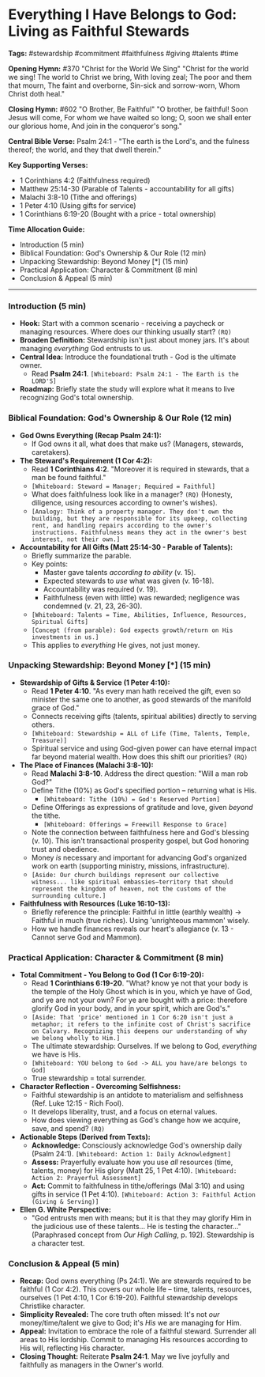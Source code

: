 # Everything I Have Belongs to God: Living as Faithful Stewards

**Tags:** #stewardship #commitment #faithfulness #giving #talents #time

**Opening Hymn:** #370 "Christ for the World We Sing" "Christ for the world we
sing! The world to Christ we bring, With loving zeal; The poor and them that
mourn, The faint and overborne, Sin-sick and sorrow-worn, Whom Christ doth
heal."

**Closing Hymn:** #602 "O Brother, Be Faithful" "O brother, be faithful! Soon
Jesus will come, For whom we have waited so long; O, soon we shall enter our
glorious home, And join in the conqueror's song."

**Central Bible Verse:** Psalm 24:1 - "The earth is the Lord's, and the fulness
thereof; the world, and they that dwell therein."

**Key Supporting Verses:**

- 1 Corinthians 4:2 (Faithfulness required)
- Matthew 25:14-30 (Parable of Talents - accountability for all gifts)
- Malachi 3:8-10 (Tithe and offerings)
- 1 Peter 4:10 (Using gifts for service)
- 1 Corinthians 6:19-20 (Bought with a price - total ownership)

**Time Allocation Guide:**

- Introduction (5 min)
- Biblical Foundation: God's Ownership & Our Role (12 min)
- Unpacking Stewardship: Beyond Money [*] (15 min)
- Practical Application: Character & Commitment (8 min)
- Conclusion & Appeal (5 min)

---

### Introduction (5 min)

- **Hook:** Start with a common scenario - receiving a paycheck or managing
  resources. Where does our thinking usually start? `(RQ)`
- **Broaden Definition:** Stewardship isn't just about money jars. It's about
  managing _everything_ God entrusts to us.
- **Central Idea:** Introduce the foundational truth - God is the ultimate
  owner.
  - Read **Psalm 24:1**. `[Whiteboard: Psalm 24:1 - The Earth is the LORD'S]`
- **Roadmap:** Briefly state the study will explore what it means to live
  recognizing God's total ownership.

### Biblical Foundation: God's Ownership & Our Role (12 min)

- **God Owns Everything (Recap Psalm 24:1):**
  - If God owns it all, what does that make us? (Managers, stewards,
    caretakers).
- **The Steward's Requirement (1 Cor 4:2):**
  - Read **1 Corinthians 4:2**. "Moreover it is required in stewards, that a man
    be found faithful."
  - `[Whiteboard: Steward = Manager; Required = Faithful]`
  - What does faithfulness look like in a manager? `(RQ)` (Honesty, diligence,
    using resources according to owner's wishes).
  - `[Analogy: Think of a property manager. They don't own the building, but they are responsible for its upkeep, collecting rent, and handling repairs according to the owner's instructions. Faithfulness means they act in the owner's best interest, not their own.]`
- **Accountability for All Gifts (Matt 25:14-30 - Parable of Talents):**
  - Briefly summarize the parable.
  - Key points:
    - Master gave talents _according to ability_ (v. 15).
    - Expected stewards to _use_ what was given (v. 16-18).
    - Accountability was required (v. 19).
    - Faithfulness (even with little) was rewarded; negligence was condemned (v.
      21, 23, 26-30).
  - `[Whiteboard: Talents = Time, Abilities, Influence, Resources, Spiritual Gifts]`
  - `[Concept (from parable): God expects growth/return on His investments in us.]`
  - This applies to _everything_ He gives, not just money.

### Unpacking Stewardship: Beyond Money [*] (15 min)

- **Stewardship of Gifts & Service (1 Peter 4:10):**
  - Read **1 Peter 4:10**. "As every man hath received the gift, even so
    minister the same one to another, as good stewards of the manifold grace of
    God."
  - Connects receiving gifts (talents, spiritual abilities) directly to serving
    others.
  - `[Whiteboard: Stewardship = ALL of Life (Time, Talents, Temple, Treasure)]`
  - Spiritual service and using God-given power can have eternal impact far
    beyond material wealth. How does this shift our priorities? `(RQ)`
- **The Place of Finances (Malachi 3:8-10):**
  - Read **Malachi 3:8-10**. Address the direct question: "Will a man rob God?"
  - Define Tithe (10%) as God's specified portion – returning what is His.
    - `[Whiteboard: Tithe (10%) = God's Reserved Portion]`
  - Define Offerings as expressions of gratitude and love, given _beyond_ the
    tithe.
    - `[Whiteboard: Offerings = Freewill Response to Grace]`
  - Note the connection between faithfulness here and God's blessing (v. 10).
    This isn't transactional prosperity gospel, but God honoring trust and
    obedience.
  - Money _is_ necessary and important for advancing God's organized work on
    earth (supporting ministry, missions, infrastructure).
  - `[Aside: Our church buildings represent our collective witness... like spiritual embassies—territory that should represent the kingdom of heaven, not the customs of the surrounding culture.]`
- **Faithfulness with Resources (Luke 16:10-13):**
  - Briefly reference the principle: Faithful in little (earthly wealth) ->
    Faithful in much (true riches). Using 'unrighteous mammon' wisely.
  - How we handle finances reveals our heart's allegiance (v. 13 - Cannot serve
    God and Mammon).

### Practical Application: Character & Commitment (8 min)

- **Total Commitment - You Belong to God (1 Cor 6:19-20):**
  - Read **1 Corinthians 6:19-20**. "What? know ye not that your body is the
    temple of the Holy Ghost which is in you, which ye have of God, and ye are
    not your own? For ye are bought with a price: therefore glorify God in your
    body, and in your spirit, which are God's."
  - `[Aside: That 'price' mentioned in 1 Cor 6:20 isn't just a metaphor; it refers to the infinite cost of Christ's sacrifice on Calvary. Recognizing this deepens our understanding of why we belong wholly to Him.]`
  - The ultimate stewardship: Ourselves. If we belong to God, _everything_ we
    have is His.
  - `[Whiteboard: YOU belong to God -> ALL you have/are belongs to God]`
  - True stewardship = total surrender.
- **Character Reflection - Overcoming Selfishness:**
  - Faithful stewardship is an antidote to materialism and selfishness (Ref.
    Luke 12:15 - Rich Fool).
  - It develops liberality, trust, and a focus on eternal values.
  - How does viewing everything as God's change how we acquire, save, and spend?
    `(RQ)`
- **Actionable Steps (Derived from Texts):**
  - **Acknowledge:** Consciously acknowledge God's ownership daily (Psalm 24:1).
    `[Whiteboard: Action 1: Daily Acknowledgment]`
  - **Assess:** Prayerfully evaluate how you use _all_ resources (time, talents,
    money) for His glory (Matt 25, 1 Pet 4:10).
    `[Whiteboard: Action 2: Prayerful Assessment]`
  - **Act:** Commit to faithfulness in tithe/offerings (Mal 3:10) and using
    gifts in service (1 Pet 4:10).
    `[Whiteboard: Action 3: Faithful Action (Giving & Serving)]`
- **Ellen G. White Perspective:**
  - "God entrusts men with means; but it is that they may glorify Him in the
    judicious use of these talents... He is testing the character..."
    (Paraphrased concept from _Our High Calling_, p. 192). Stewardship is a
    character test.

### Conclusion & Appeal (5 min)

- **Recap:** God owns everything (Ps 24:1). We are stewards required to be
  faithful (1 Cor 4:2). This covers our whole life – time, talents, resources,
  ourselves (1 Pet 4:10, 1 Cor 6:19-20). Faithful stewardship develops
  Christlike character.
- **Simplicity Revealed:** The core truth often missed: It's not _our_
  money/time/talent we give to God; it's _His_ we are managing for Him.
- **Appeal:** Invitation to embrace the role of a faithful steward. Surrender
  all areas to His lordship. Commit to managing His resources according to His
  will, reflecting His character.
- **Closing Thought:** Reiterate **Psalm 24:1**. May we live joyfully and
  faithfully as managers in the Owner's world.

